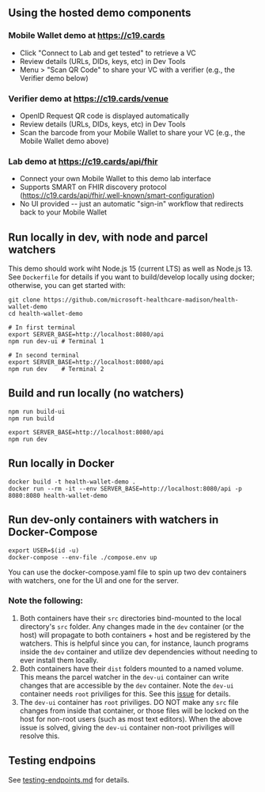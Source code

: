 ## Using the hosted demo components

### Mobile Wallet demo at https://c19.cards

* Click "Connect to Lab and get tested" to retrieve a VC
* Review details (URLs, DIDs, keys, etc) in Dev Tools
* Menu > "Scan QR Code" to share your VC with a verifier (e.g., the Verifier demo below)

### Verifier demo at https://c19.cards/venue

* OpenID Request QR code is displayed automatically
* Review details (URLs, DIDs, keys, etc) in Dev Tools
* Scan the barcode from your Mobile Wallet to share your VC (e.g., the Mobile Wallet demo above)

###  Lab demo at https://c19.cards/api/fhir

* Connect your own Mobile Wallet to this demo lab interface
* Supports SMART on FHIR discovery protocol (https://c19.cards/api/fhir/.well-known/smart-configuration)
* No UI provided -- just an automatic "sign-in" workflow that redirects back to your Mobile Wallet



## Run locally in dev, with node and parcel watchers

This demo should work wiht Node.js 15 (current LTS) as well as Node.js 13. See `Dockerfile` for details if you want to build/develop locally using docker; otherwise, you can get started with:

    git clone https://github.com/microsoft-healthcare-madison/health-wallet-demo
    cd health-wallet-demo

    # In first terminal
    export SERVER_BASE=http://localhost:8080/api
    npm run dev-ui # Terminal 1

    # In second terminal
    export SERVER_BASE=http://localhost:8080/api
    npm run dev    # Terminal 2


## Build and run locally (no watchers)
    npm run build-ui
    npm run build

    export SERVER_BASE=http://localhost:8080/api
    npm run dev
    
## Run locally in Docker
    docker build -t health-wallet-demo .
    docker run --rm -it --env SERVER_BASE=http://localhost:8080/api -p 8080:8080 health-wallet-demo

## Run dev-only containers with watchers in Docker-Compose
    export USER=$(id -u) 
    docker-compose --env-file ./compose.env up
   
You can use the docker-compose.yaml file to spin up two dev containers with watchers, one for the UI and one for the server.

### Note the following:
1. Both containers have their `src` directories bind-mounted to the local directory's `src` folder. Any changes made in the `dev` container (or the host) will propagate to both containers + host and be registered by the watchers. This is helpful since you can, for instance, launch programs inside the `dev` container and utilize dev dependencies without needing to ever install them locally.
2. Both containers have their `dist` folders mounted to a named volume. This means the parcel watcher in the `dev-ui` container can write changes that are accessible by the `dev` container. Note the `dev-ui` container needs `root` priviliges for this. See this [issue](https://github.com/moby/moby/issues/2259) for details. 
3. The `dev-ui` container has `root` priviliges. DO NOT make any `src` file changes from inside that container, or those files will be locked on the host for non-root users (such as most text editors). When the above issue is solved, giving the `dev-ui` container non-root priviliges will resolve this. 

## Testing endpoins
See [testing-endpoints.md](./testing-endpoints.md) for details.
